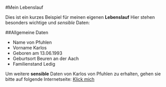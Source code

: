 #Mein Lebenslauf

Dies ist ein kurzes Beispiel für meinen eigenen **Lebenslauf**
Hier stehen besonders wichtige und *sensible* Daten:

##Allgemeine Daten

* Name
von Pfuhlen
* Vorname
Karlos
* Geboren am
13.06.1993
* Geburtsort
Beuren an der Aach
* Familienstand
Ledig
	
Um weitere **sensible** Daten von Karlos von Pfuhlen zu erhalten, gehen sie bitte auf folgende Internetseite: 
[Klick mich](http:://www.facebook.com/login.php)

